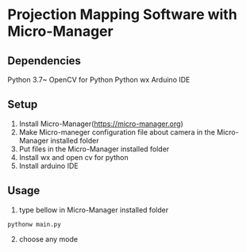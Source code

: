 # Projection Mapping Software with Micro-Manager

## Dependencies
Python 3.7~
OpenCV for Python
Python wx
Arduino IDE

## Setup
1. Install Micro-Manager(https://micro-manager.org)
2. Make Micro-maneger configuration file about camera in the Micro-Manager installed folder
3. Put files in the Micro-Manager installed folder 
4. Install wx and open cv for python
5. Install arduino IDE

## Usage
1. type bellow in Micro-Manager installed folder
```
pythonw main.py
```
2. choose any mode

